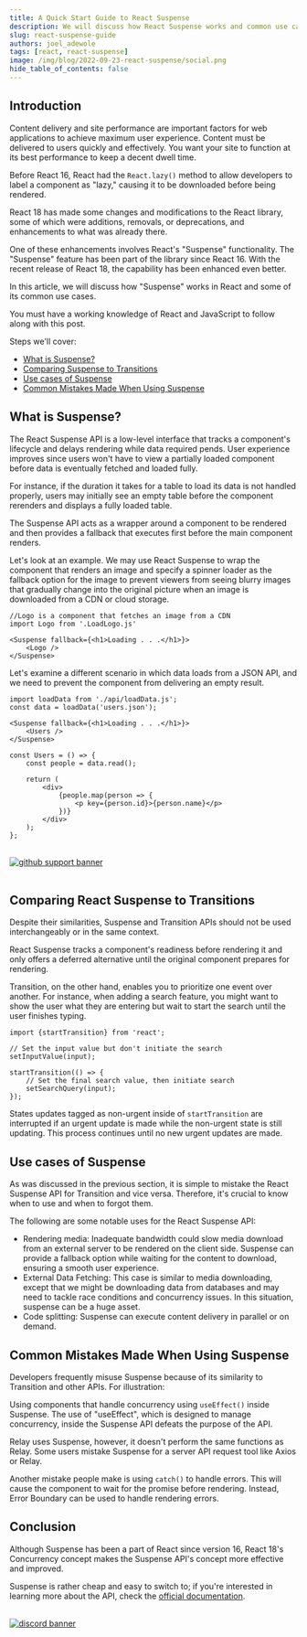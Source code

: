 ```yaml
---
title: A Quick Start Guide to React Suspense
description: We will discuss how React Suspense works and common use cases
slug: react-suspense-guide
authors: joel_adewole
tags: [react, react-suspense]
image: /img/blog/2022-09-23-react-suspense/social.png
hide_table_of_contents: false
---
```



## Introduction

Content delivery and site performance are important factors for web applications to achieve maximum user experience. Content must be delivered to users quickly and effectively. You want your site to function at its best performance to keep a decent dwell time. 

Before React 16, React had the `React.lazy()` method to allow developers to label a component as "lazy," causing it to be downloaded before being rendered. 

React 18 has made some changes and modifications to the React library, some of which were additions, removals, or deprecations, and enhancements to what was already there.

One of these enhancements involves React's "Suspense" functionality. The "Suspense" feature has been part of the library since React 16. With the recent release of React 18, the capability has been enhanced even better. 

In this article, we will discuss how "Suspense" works in React and some of its common use cases. 

You must have a working knowledge of React and JavaScript to follow along with this post.

Steps we'll cover:
- [What is Suspense?](#what-is-suspense)
- [Comparing Suspense to Transitions](#comparing-suspense-to-transitions)
- [Use cases of Suspense](#use-cases-of-suspense)
- [Common Mistakes Made When Using Suspense](#common-mistakes-made-when-using-suspense)


## What is Suspense?
The React Suspense API is a low-level interface that tracks a component's lifecycle and delays rendering while data required pends. User experience improves since users won't have to view a partially loaded component before data is eventually fetched and loaded fully. 

For instance, if the duration it takes for a table to load its data is not handled properly, users may initially see an empty table before the component rerenders and displays a fully loaded table.

The Suspense API acts as a wrapper around a component to be rendered and then provides a fallback that executes first before the main component renders.

Let's look at an example.
We may use React Suspense to wrap the component that renders an image and specify a spinner loader as the fallback option for the image to prevent viewers from seeing blurry images that gradually change into the original picture when an image is downloaded from a CDN or cloud storage.

```tsx
//Logo is a component that fetches an image from a CDN
import Logo from '.LoadLogo.js'

<Suspense fallback={<h1>Loading . . .</h1>}>
    <Logo />
</Suspense>
```

Let's examine a different scenario in which data loads from a JSON API, and we need to prevent the component from delivering an empty result.
```tsx
import loadData from './api/loadData.js';
const data = loadData('users.json');

<Suspense fallback={<h1>Loading . . .</h1>}>
    <Users />
</Suspense>

const Users = () => {
    const people = data.read();

    return (
        <div>
            {people.map(person => {
                <p key={person.id}>{person.name}</p>
            })}
        </div>
    );
};
```

<br/>
<div>
<a href="https://github.com/refinedev/refine">
  <img  src="https://refine.dev/img/github-support-banner.png" alt="github support banner" />
</a>
</div>
<br/>

## Comparing React Suspense to Transitions
Despite their similarities, Suspense and Transition APIs should not be used interchangeably or in the same context. 

React Suspense tracks a component's readiness before rendering it and only offers a deferred alternative until the original component prepares for rendering. 

Transition, on the other hand, enables you to prioritize one event over another. 
For instance, when adding a search feature, you might want to show the user what they are entering but wait to start the search until the user finishes typing.
```tsx
import {startTransition} from 'react';

// Set the input value but don't initiate the search
setInputValue(input);

startTransition(() => {
    // Set the final search value, then initiate search
    setSearchQuery(input);
});
```
States updates tagged as non-urgent inside of `startTransition` are interrupted if an urgent update is made while the non-urgent state is still updating. This process continues until no new urgent updates are made.

## Use cases of Suspense
As was discussed in the previous section, it is simple to mistake the React Suspense API for Transition and vice versa. Therefore, it's crucial to know when to use and when to forgot them.

The following are some notable uses for the React Suspense API:
- Rendering media: Inadequate bandwidth could slow media download from an external server to be rendered on the client side. Suspense can provide a fallback option while waiting for the content to download, ensuring a smooth user experience.
- External Data Fetching: This case is similar to media downloading, except that we might be downloading data from databases and may need to tackle race conditions and concurrency issues. In this situation, suspense can be a huge asset.
- Code splitting: Suspense can execute content delivery in parallel or on demand.

## Common Mistakes Made When Using Suspense
Developers frequently misuse Suspense because of its similarity to Transition and other APIs. For illustration: 

Using components that handle concurrency using `useEffect()` inside Suspense. The use of "useEffect", which is designed to manage concurrency, inside the Suspense API defeats the purpose of the API. 

Relay uses Suspense, however, it doesn't perform the same functions as Relay. Some users mistake Suspense for a server API request tool like Axios or Relay.

Another mistake people make is using `catch()` to handle errors. This will cause the component to wait for the promise before rendering. Instead, Error Boundary can be used to handle rendering errors.

## Conclusion
Although Suspense has been a part of React since version 16, React 18's Concurrency concept makes the Suspense API's concept more effective and improved. 

Suspense is rather cheap and easy to switch to; if you're interested in learning more about the API, check the [official documentation](https://17.reactjs.org/docs/concurrent-mode-suspense.html).

<br/>
<div>
<a href="https://discord.gg/refine">
  <img  src="https://refine.dev/img/discord-banner.png" alt="discord banner" />
</a>
</div>


